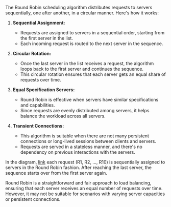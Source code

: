 The Round Robin scheduling algorithm distributes requests to servers sequentially, one after another, in a circular manner. Here's how it works:

1. **Sequential Assignment:**
   - Requests are assigned to servers in a sequential order, starting from the first server in the list.
   - Each incoming request is routed to the next server in the sequence.

2. **Circular Rotation:**
   - Once the last server in the list receives a request, the algorithm loops back to the first server and continues the sequence.
   - This circular rotation ensures that each server gets an equal share of requests over time.

3. **Equal Specification Servers:**
   - Round Robin is effective when servers have similar specifications and capabilities.
   - Since requests are evenly distributed among servers, it helps balance the workload across all servers.

4. **Transient Connections:**
   - This algorithm is suitable when there are not many persistent connections or long-lived sessions between clients and servers.
   - Requests are served in a stateless manner, and there's no dependency on previous interactions with the servers.

In the diagram,
[link](https://static.thegeekstuff.com/wp-content/uploads/2016/01/2-round-robin-load-balancer.png) each request (R1, R2, ..., R10) is sequentially assigned to servers in the Round Robin fashion. After reaching the last server, the sequence starts over from the first server again.

Round Robin is a straightforward and fair approach to load balancing, ensuring that each server receives an equal number of requests over time. However, it may not be suitable for scenarios with varying server capacities or persistent connections.